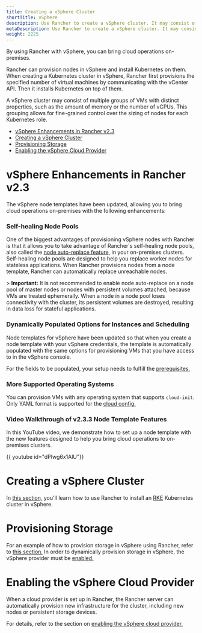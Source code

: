 ```yaml
---
title: Creating a vSphere Cluster
shortTitle: vSphere
description: Use Rancher to create a vSphere cluster. It may consist of groups of VMs with distinct properties which allow for fine-grained control over the sizing of nodes. 
metaDescription: Use Rancher to create a vSphere cluster. It may consist of groups of VMs with distinct properties which allow for fine-grained control over the sizing of nodes. 
weight: 2225
---
```


By using Rancher with vSphere, you can bring cloud operations on-premises.

Rancher can provision nodes in vSphere and install Kubernetes on them. When creating a Kubernetes cluster in vSphere, Rancher first provisions the specified number of virtual machines by communicating with the vCenter API. Then it installs Kubernetes on top of them.

A vSphere cluster may consist of multiple groups of VMs with distinct properties, such as the amount of memory or the number of vCPUs. This grouping allows for fine-grained control over the sizing of nodes for each Kubernetes role.

- [vSphere Enhancements in Rancher v2.3](#vsphere-enhancements-in-rancher-v2-3)
- [Creating a vSphere Cluster](#creating-a-vsphere-cluster)
- [Provisioning Storage](#provisioning-storage)
- [Enabling the vSphere Cloud Provider](#enabling-the-vsphere-cloud-provider)

# vSphere Enhancements in Rancher v2.3

The vSphere node templates have been updated, allowing you to bring cloud operations on-premises with the following enhancements:

### Self-healing Node Pools

One of the biggest advantages of provisioning vSphere nodes with Rancher is that it allows you to take advantage of Rancher's self-healing node pools, also called the [node auto-replace feature,](https://rancher.com/docs/rancher/v2.6/en/cluster-provisioning/rke-clusters/node-pools/#about-node-auto-replace) in your on-premises clusters. Self-healing node pools are designed to help you replace worker nodes for stateless applications. When Rancher provisions nodes from a node template, Rancher can automatically replace unreachable nodes.

\> **Important:** It is not recommended to enable node auto-replace on a node pool of master nodes or nodes with persistent volumes attached, because VMs are treated ephemerally. When a node in a node pool loses connectivity with the cluster, its persistent volumes are destroyed, resulting in data loss for stateful applications.

### Dynamically Populated Options for Instances and Scheduling

Node templates for vSphere have been updated so that when you create a node template with your vSphere credentials, the template is automatically populated with the same options for provisioning VMs that you have access to in the vSphere console.

For the fields to be populated, your setup needs to fulfill the [prerequisites.](https://rancher.com/docs/rancher/v2.6/en/cluster-provisioning/rke-clusters/node-pools/vsphere/provisioning-vsphere-clusters/#prerequisites)

### More Supported Operating Systems

You can provision VMs with any operating system that supports `cloud-init`. Only YAML format is supported for the [cloud config.](https://cloudinit.readthedocs.io/en/latest/topics/examples.html)
### Video Walkthrough of v2.3.3 Node Template Features

In this YouTube video, we demonstrate how to set up a node template with the new features designed to help you bring cloud operations to on-premises clusters.

{{ youtube id="dPIwg6x1AlU"}}

# Creating a vSphere Cluster

In [this section,](./provisioning-vsphere-clusters) you'll learn how to use Rancher to install an [RKE](https://rancher.com/docs/rke/latest/en/) Kubernetes cluster in vSphere.

# Provisioning Storage

For an example of how to provision storage in vSphere using Rancher, refer to [this section.](https://rancher.com/docs/rancher/v2.6/en/cluster-admin/volumes-and-storage/examples/vsphere) In order to dynamically provision storage in vSphere, the vSphere provider must be [enabled.](https://rancher.com/docs/rancher/v2.6/en/cluster-provisioning/rke-clusters/cloud-providers/vsphere)

# Enabling the vSphere Cloud Provider

When a cloud provider is set up in Rancher, the Rancher server can automatically provision new infrastructure for the cluster, including new nodes or persistent storage devices.

For details, refer to the section on [enabling the vSphere cloud provider.](https://rancher.com/docs/rancher/v2.6/en/cluster-provisioning/rke-clusters/cloud-providers/vsphere)
